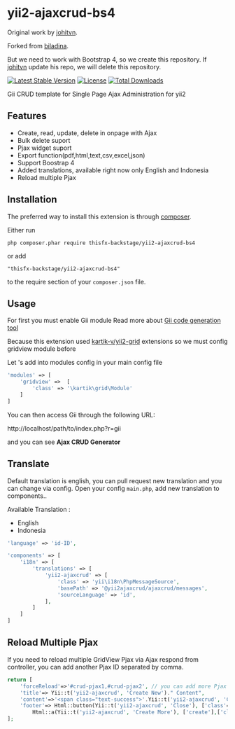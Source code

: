 yii2-ajaxcrud-bs4 
=================

Original work by [johitvn](https://github.com/johnitvn/yii2-ajaxcrud).

Forked from [biladina](https://github.com/biladina/yii2-ajaxcrud-bs4).

But we need to work with Bootstrap 4, so we create this repository. If [johitvn](https://github.com/johnitvn/yii2-ajaxcrud) update his repo, we will delete this repository.


[![Latest Stable Version](https://poser.pugx.org/johnitvn/yii2-ajaxcrud/v/stable)](https://packagist.org/packages/johnitvn/yii2-ajaxcrud)
[![License](https://poser.pugx.org/johnitvn/yii2-ajaxcrud/license)](https://packagist.org/packages/johnitvn/yii2-ajaxcrud)
[![Total Downloads](https://poser.pugx.org/johnitvn/yii2-ajaxcrud/downloads)](https://packagist.org/packages/johnitvn/yii2-ajaxcrud)

Gii CRUD template for Single Page Ajax Administration for yii2 

Features
------------
+ Create, read, update, delete in onpage with Ajax
+ Bulk delete suport
+ Pjax widget suport
+ Export function(pdf,html,text,csv,excel,json)
+ Support Boostrap 4
+ Added translations, available right now only English and Indonesia
+ Reload multiple Pjax


Installation
------------

The preferred way to install this extension is through [composer](http://getcomposer.org/download/).

Either run

```
php composer.phar require thisfx-backstage/yii2-ajaxcrud-bs4
```

or add

```
"thisfx-backstage/yii2-ajaxcrud-bs4"
```

to the require section of your `composer.json` file.



Usage
-----
For first you must enable Gii module Read more about [Gii code generation tool](http://www.yiiframework.com/doc-2.0/guide-tool-gii.html)

Because this extension used [kartik-v/yii2-grid](https://github.com/kartik-v/yii2-grid) extensions so we must config gridview module before

Let 's add into modules config in your main config file
```php
'modules' => [
    'gridview' =>  [
        'class' => '\kartik\grid\Module'
    ]       
]
```

You can then access Gii through the following URL:

http://localhost/path/to/index.php?r=gii

and you can see <b>Ajax CRUD Generator</b>



Translate
---------
Default translation is english, you can pull request new translation and you can change via config. Open your config `main.php`, add new translation to components..

Available Translation :
+ English
+ Indonesia

```php
'language' => 'id-ID',

'components' => [
    'i18n' => [
        'translations' => [
            'yii2-ajaxcrud' => [
                'class' => 'yii\i18n\PhpMessageSource',
                'basePath' => '@yii2ajaxcrud/ajaxcrud/messages',
                'sourceLanguage' => 'id',
            ],
        ]
    ]
]
```



Reload Multiple Pjax
--------------------
If you need to reload multiple GridView Pjax via Ajax respond from controller, you can add another Pjax ID separated by comma.

```php
return [
    'forceReload'=>'#crud-pjax1,#crud-pjax2', // you can add more Pjax ID that you want to reload via ajax respond.
    'title'=> Yii::t('yii2-ajaxcrud', 'Create New')." Content",
    'content'=>'<span class="text-success">'.Yii::t('yii2-ajaxcrud', 'Create').' Content '.Yii::t('yii2-ajaxcrud', 'Success').'</span>',
    'footer'=> Html::button(Yii::t('yii2-ajaxcrud', 'Close'), ['class'=>'btn btn-default pull-left','data-dismiss'=>"modal"]).
        Html::a(Yii::t('yii2-ajaxcrud', 'Create More'), ['create'],['class'=>'btn btn-primary','role'=>'modal-remote'])
];
```
